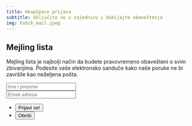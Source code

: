 ```yaml
---
title: HeapSpace prijava
subtitle: Uključite se u zajednicu i dobijajte obaveštenja
img: hsbck_mail.jpeg
---
```


## Mejling lista

Mejling lista je najbolji način da budete pravovremeno obavešteni o svim zbivanjima.
Podesite vaše elektronsko sanduče kako naše poruke ne bi završile kao neželjena pošta.

<section>
	<form method="post" action="#">
		<div class="row uniform">
			<div class="6u 12u$(xsmall)">
				<input type="text" name="demo-name" id="demo-name" value="" placeholder="Ime i prezime" />
			</div>
			<div class="6u$ 12u$(xsmall)">
				<input type="email" name="demo-email" id="demo-email" value="" placeholder="Email adresa" />
			</div>
			<div class="12u$">
				<ul class="actions">
					<li><input type="submit" value="Prijavi se!" class="special" /></li>
					<li><input type="reset" value="Obriši" /></li>
				</ul>
			</div>
		</div>
	</form>
</section>
